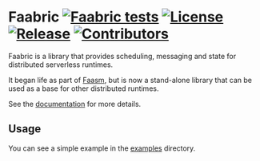 # Faabric [![Faabric tests](https://github.com/faasm/faabric/workflows/Tests/badge.svg?branch=main)](https://github.com/faasm/faabric/actions) [![License](https://img.shields.io/github/license/faasm/faabric.svg)](https://github.com/faasm/faabric/blob/main/LICENSE.md) [![Release](https://img.shields.io/github/release/faasm/faabric.svg)](https://github.com/faasm/faabric/releases/) [![Contributors](https://img.shields.io/github/contributors/faasm/faabric.svg)](https://github.com/faasm/faabric/graphs/contributors/)

Faabric is a library that provides scheduling, messaging and state for
distributed serverless runtimes.

It began life as part of [Faasm](https://github.com/faasm/faasm), but is now a
stand-alone library that can be used as a base for other distributed runtimes.

See the [documentation](https://faabric.readthedocs.io/en/latest/) for more
details.

## Usage

You can see a simple example in the [examples](examples) directory.

